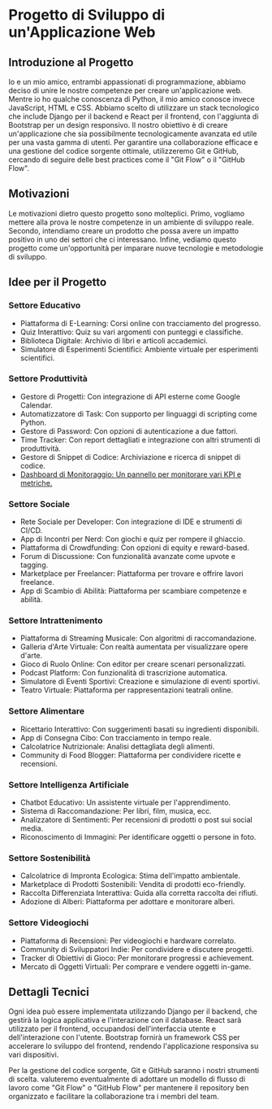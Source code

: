 # Progetto di Sviluppo di un'Applicazione Web

## Introduzione al Progetto

Io e un mio amico, entrambi appassionati di programmazione, abbiamo deciso di unire le nostre competenze per creare un'applicazione web. 
Mentre io ho qualche conoscenza di Python, il mio amico conosce invece JavaScript, HTML e CSS. 
Abbiamo scelto di utilizzare un stack tecnologico che include Django per il backend e React per il frontend, 
con l'aggiunta di Bootstrap per un design responsivo. 
Il nostro obiettivo è di creare un'applicazione che sia possibilmente tecnologicamente avanzata ed utile per una vasta gamma di utenti. 
Per garantire una collaborazione efficace e una gestione del codice sorgente ottimale, 
utilizzeremo Git e GitHub, cercando di seguire delle best practices come il "Git Flow" o il "GitHub Flow".

## Motivazioni

Le motivazioni dietro questo progetto sono molteplici. 
Primo, vogliamo mettere alla prova le nostre competenze in un ambiente di sviluppo reale. 
Secondo, intendiamo creare un prodotto che possa avere un impatto positivo in uno dei settori che ci interessano. 
Infine, vediamo questo progetto come un'opportunità per imparare nuove tecnologie e metodologie di sviluppo.

## Idee per il Progetto

### Settore Educativo

- Piattaforma di E-Learning: Corsi online con tracciamento del progresso.
- Quiz Interattivo: Quiz su vari argomenti con punteggi e classifiche.
- Biblioteca Digitale: Archivio di libri e articoli accademici.
- Simulatore di Esperimenti Scientifici: Ambiente virtuale per esperimenti scientifici.

### Settore Produttività

- Gestore di Progetti: Con integrazione di API esterne come Google Calendar.
- Automatizzatore di Task: Con supporto per linguaggi di scripting come Python.
- Gestore di Password: Con opzioni di autenticazione a due fattori.
- Time Tracker: Con report dettagliati e integrazione con altri strumenti di produttività.
- Gestore di Snippet di Codice: Archiviazione e ricerca di snippet di codice.
- [Dashboard di Monitoraggio: Un pannello per monitorare vari KPI e metriche.](produttività/dashboard/Dashboard.md)

### Settore Sociale

- Rete Sociale per Developer: Con integrazione di IDE e strumenti di CI/CD.
- App di Incontri per Nerd: Con giochi e quiz per rompere il ghiaccio.
- Piattaforma di Crowdfunding: Con opzioni di equity e reward-based.
- Forum di Discussione: Con funzionalità avanzate come upvote e tagging.
- Marketplace per Freelancer: Piattaforma per trovare e offrire lavori freelance.
- App di Scambio di Abilità: Piattaforma per scambiare competenze e abilità.

### Settore Intrattenimento

- Piattaforma di Streaming Musicale: Con algoritmi di raccomandazione.
- Galleria d'Arte Virtuale: Con realtà aumentata per visualizzare opere d'arte.
- Gioco di Ruolo Online: Con editor per creare scenari personalizzati.
- Podcast Platform: Con funzionalità di trascrizione automatica.
- Simulatore di Eventi Sportivi: Creazione e simulazione di eventi sportivi.
- Teatro Virtuale: Piattaforma per rappresentazioni teatrali online.

### Settore Alimentare

- Ricettario Interattivo: Con suggerimenti basati su ingredienti disponibili.
- App di Consegna Cibo: Con tracciamento in tempo reale.
- Calcolatrice Nutrizionale: Analisi dettagliata degli alimenti.
- Community di Food Blogger: Piattaforma per condividere ricette e recensioni.

### Settore Intelligenza Artificiale

- Chatbot Educativo: Un assistente virtuale per l'apprendimento.
- Sistema di Raccomandazione: Per libri, film, musica, ecc.
- Analizzatore di Sentimenti: Per recensioni di prodotti o post sui social media.
- Riconoscimento di Immagini: Per identificare oggetti o persone in foto.

### Settore Sostenibilità

- Calcolatrice di Impronta Ecologica: Stima dell'impatto ambientale.
- Marketplace di Prodotti Sostenibili: Vendita di prodotti eco-friendly.
- Raccolta Differenziata Interattiva: Guida alla corretta raccolta dei rifiuti.
- Adozione di Alberi: Piattaforma per adottare e monitorare alberi.

### Settore Videogiochi

- Piattaforma di Recensioni: Per videogiochi e hardware correlato.
- Community di Sviluppatori Indie: Per condividere e discutere progetti.
- Tracker di Obiettivi di Gioco: Per monitorare progressi e achievement.
- Mercato di Oggetti Virtuali: Per comprare e vendere oggetti in-game.

## Dettagli Tecnici

Ogni idea può essere implementata utilizzando Django per il backend, che gestirà la logica applicativa e l'interazione con il database. 
React sarà utilizzato per il frontend, occupandosi dell'interfaccia utente e dell'interazione con l'utente. 
Bootstrap fornirà un framework CSS per accelerare lo sviluppo del frontend, rendendo l'applicazione responsiva su vari dispositivi.

Per la gestione del codice sorgente, Git e GitHub saranno i nostri strumenti di scelta. 
valuteremo eventualmente di adottare un modello di flusso di lavoro come "Git Flow" o "GitHub Flow" per mantenere il repository ben organizzato e facilitare la collaborazione tra i membri del team.
